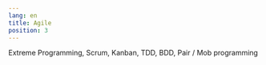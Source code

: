 ```yaml
---
lang: en
title: Agile
position: 3
---
```


Extreme Programming, Scrum, Kanban, TDD, BDD, Pair / Mob programming